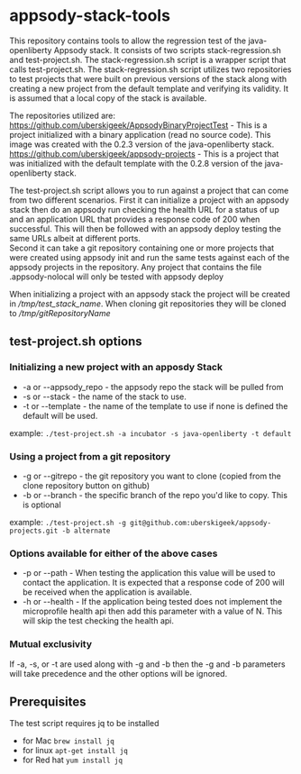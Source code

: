 # appsody-stack-tools
This repository contains tools to allow the regression test of the java-openliberty
Appsody stack. It consists of two scripts stack-regression.sh and test-project.sh. The stack-regression.sh script is a wrapper script that calls test-project.sh. The stack-regression.sh script utilizes two repositories to test projects that were built on previous versions of the stack along with creating a new project from the default template and verifying its validity. It is assumed that a local copy of the stack is available.

The repositories utilized are:
https://github.com/uberskigeek/AppsodyBinaryProjectTest - This is a project
initialized with a binary application (read no source code). This image was created with the 0.2.3 version of the java-openliberty stack.
https://github.com/uberskigeek/appsody-projects - This is a project that was
initialized with the default template with the 0.2.8 version of the java-openliberty stack. 

The test-project.sh script allows you to run against a project that can come from
two different scenarios. First it can initialize a project with an appsody stack
then do an appsody run checking the health URL for a status of up and an application
URL that provides a response code of 200 when successful. This will then be followed
with an appsody deploy testing the same URLs albeit at different ports.  
Second it can take a git repository containing one or more projects that were
created using appsody init and run the same tests against each of the appsody
projects in the repository. Any project that contains the file .appsody-nolocal
will only be tested with appsody deploy

When initializing a project with an appsody stack the project will be created
in */tmp/test_stack_name*.
When cloning git repositories they will be cloned to */tmp/gitRepositoryName*



## test-project.sh options
### Initializing a new project with an apposdy Stack
- -a or --appsody_repo - the appsody repo the stack will be pulled from
- -s or --stack - the name of the stack to use.
- -t or --template - the name of the template to use if none is defined the
default will be used.

example: `./test-project.sh -a incubator -s java-openliberty -t default`

### Using a project from a git repository
- -g or --gitrepo - the git repository you want to clone (copied from the clone
   repository button on github)
- -b or --branch - the specific branch of the repo you'd like to copy. This is
  optional

example: `./test-project.sh -g git@github.com:uberskigeek/appsody-projects.git -b alternate`

### Options available for either of the above cases
- -p or --path - When testing the application this value will be used to
contact the application. It is expected that a response code of 200 will be
received when the application is available.
- -h or --health - If the application being tested does not implement the microprofile
health api then add this parameter with a value of N. This will skip the test
checking the health api.

### Mutual exclusivity
If -a, -s, or -t are used along with -g and -b then the -g and -b parameters
will take precedence and the other options will be ignored.

## Prerequisites
The test script requires jq to be installed
- for Mac `brew install jq`
- for linux `apt-get install jq`
- for Red hat `yum install jq`
